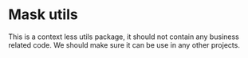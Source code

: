 # Mask utils

This is a context less utils package, it should not contain any business related code. We should make sure it can be use in any other projects.
